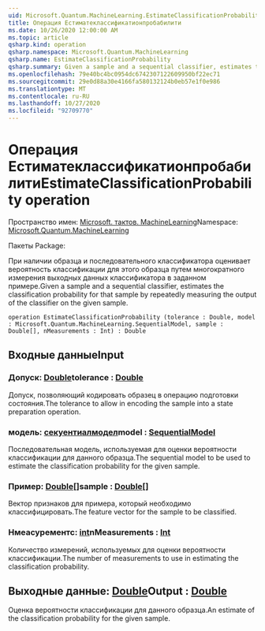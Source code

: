 ```yaml
---
uid: Microsoft.Quantum.MachineLearning.EstimateClassificationProbability
title: Операция Естиматеклассификатионпробабилити
ms.date: 10/26/2020 12:00:00 AM
ms.topic: article
qsharp.kind: operation
qsharp.namespace: Microsoft.Quantum.MachineLearning
qsharp.name: EstimateClassificationProbability
qsharp.summary: Given a sample and a sequential classifier, estimates the classification probability for that sample by repeatedly measuring the output of the classifier on the given sample.
ms.openlocfilehash: 79e40bc4bc0954dc6742307122609950bf22ec71
ms.sourcegitcommit: 29e0d88a30e4166fa580132124b0eb57e1f0e986
ms.translationtype: MT
ms.contentlocale: ru-RU
ms.lasthandoff: 10/27/2020
ms.locfileid: "92709770"
---
```

# <a name="estimateclassificationprobability-operation"></a><span data-ttu-id="0ab53-102">Операция Естиматеклассификатионпробабилити</span><span class="sxs-lookup"><span data-stu-id="0ab53-102">EstimateClassificationProbability operation</span></span>

<span data-ttu-id="0ab53-103">Пространство имен: [Microsoft. тактов. MachineLearning](xref:Microsoft.Quantum.MachineLearning)</span><span class="sxs-lookup"><span data-stu-id="0ab53-103">Namespace: [Microsoft.Quantum.MachineLearning](xref:Microsoft.Quantum.MachineLearning)</span></span>

<span data-ttu-id="0ab53-104">Пакеты [](https://nuget.org/packages/)</span><span class="sxs-lookup"><span data-stu-id="0ab53-104">Package: [](https://nuget.org/packages/)</span></span>


<span data-ttu-id="0ab53-105">При наличии образца и последовательного классификатора оценивает вероятность классификации для этого образца путем многократного измерения выходных данных классификатора в заданном примере.</span><span class="sxs-lookup"><span data-stu-id="0ab53-105">Given a sample and a sequential classifier, estimates the classification probability for that sample by repeatedly measuring the output of the classifier on the given sample.</span></span>

```qsharp
operation EstimateClassificationProbability (tolerance : Double, model : Microsoft.Quantum.MachineLearning.SequentialModel, sample : Double[], nMeasurements : Int) : Double
```


## <a name="input"></a><span data-ttu-id="0ab53-106">Входные данные</span><span class="sxs-lookup"><span data-stu-id="0ab53-106">Input</span></span>

### <a name="tolerance--double"></a><span data-ttu-id="0ab53-107">Допуск: [Double](xref:microsoft.quantum.lang-ref.double)</span><span class="sxs-lookup"><span data-stu-id="0ab53-107">tolerance : [Double](xref:microsoft.quantum.lang-ref.double)</span></span>

<span data-ttu-id="0ab53-108">Допуск, позволяющий кодировать образец в операцию подготовки состояния.</span><span class="sxs-lookup"><span data-stu-id="0ab53-108">The tolerance to allow in encoding the sample into a state preparation operation.</span></span>


### <a name="model--sequentialmodel"></a><span data-ttu-id="0ab53-109">модель: [секуентиалмодел](xref:Microsoft.Quantum.MachineLearning.SequentialModel)</span><span class="sxs-lookup"><span data-stu-id="0ab53-109">model : [SequentialModel](xref:Microsoft.Quantum.MachineLearning.SequentialModel)</span></span>

<span data-ttu-id="0ab53-110">Последовательная модель, используемая для оценки вероятности классификации для данного образца.</span><span class="sxs-lookup"><span data-stu-id="0ab53-110">The sequential model to be used to estimate the classification probability for the given sample.</span></span>


### <a name="sample--double"></a><span data-ttu-id="0ab53-111">Пример: [Double](xref:microsoft.quantum.lang-ref.double)[]</span><span class="sxs-lookup"><span data-stu-id="0ab53-111">sample : [Double](xref:microsoft.quantum.lang-ref.double)[]</span></span>

<span data-ttu-id="0ab53-112">Вектор признаков для примера, который необходимо классифицировать.</span><span class="sxs-lookup"><span data-stu-id="0ab53-112">The feature vector for the sample to be classified.</span></span>


### <a name="nmeasurements--int"></a><span data-ttu-id="0ab53-113">Нмеасурементс: [int](xref:microsoft.quantum.lang-ref.int)</span><span class="sxs-lookup"><span data-stu-id="0ab53-113">nMeasurements : [Int](xref:microsoft.quantum.lang-ref.int)</span></span>

<span data-ttu-id="0ab53-114">Количество измерений, используемых для оценки вероятности классификации.</span><span class="sxs-lookup"><span data-stu-id="0ab53-114">The number of measurements to use in estimating the classification probability.</span></span>



## <a name="output--double"></a><span data-ttu-id="0ab53-115">Выходные данные: [Double](xref:microsoft.quantum.lang-ref.double)</span><span class="sxs-lookup"><span data-stu-id="0ab53-115">Output : [Double](xref:microsoft.quantum.lang-ref.double)</span></span>

<span data-ttu-id="0ab53-116">Оценка вероятности классификации для данного образца.</span><span class="sxs-lookup"><span data-stu-id="0ab53-116">An estimate of the classification probability for the given sample.</span></span>
